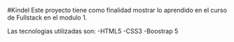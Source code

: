 #Kindel
Este proyecto tiene como finalidad mostrar lo aprendido en el curso de Fullstack en el modulo 1.

Las tecnologias utilizadas son:
-HTML5
-CSS3
-Boostrap 5
